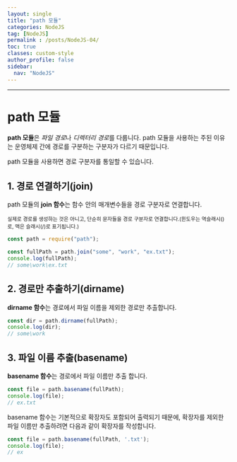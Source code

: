 ```yaml
---
layout: single
title: "path 모듈"
categories: NodeJS
tag: [NodeJS]
permalink : /posts/NodeJS-04/
toc: true
classes: custom-style
author_profile: false
sidebar:
  nav: "NodeJS"
---
```


<hr>

# path 모듈

**path 모듈**은 *파일 경로*나 *디렉터리 경로*를 다룹니다. path 모듈을 사용하는 주된 이유는 운영체제 간에 경로를 구분하는 구분자가 다르기 때문입니다. 

path 모듈을 사용하면 경로 구분자를 통일할 수 있습니다.

## 1. 경로 연결하기(join)

path 모듈의 **join 함수**는 함수 안의 매개변수들을 경로 구분자로 연결합니다.

<small>실제로 경로를 생성하는 것은 아니고, 단순히 문자들을 경로 구분자로 연결합니다.(윈도우는 역슬래시(\)로, 맥은 슬래시(/)로 표기됩니다.)</small>

```javascript
const path = require("path");

const fullPath = path.join("some", "work", "ex.txt");
console.log(fullPath);
// some\work\ex.txt
```

## 2. 경로만 추출하기(dirname)

**dirname 함수**는 경로에서 파일 이름을 제외한 경로만 추출합니다.

```javascript
const dir = path.dirname(fullPath);
console.log(dir);
// some\work
```

## 3. 파일 이름 추출(basename)

**basename 함수**는 경로에서 파일 이름만 추출 합니다.

```javascript
const file = path.basename(fullPath);
console.log(file);
// ex.txt
```

basename 함수는 기본적으로 확장자도 포함되어 출력되기 때문에, 확장자를 제외한 파일 이름만 추출하려면 다음과 같이 확장자를 작성합니다.

```javascript
const file = path.basename(fullPath, '.txt');
console.log(file);
// ex
```